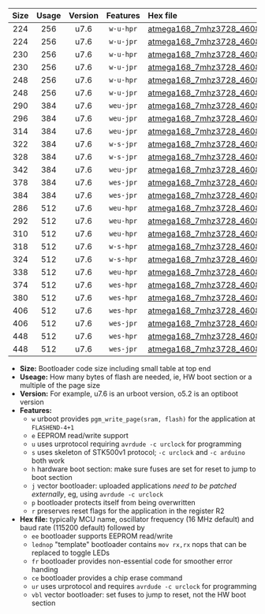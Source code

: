 |Size|Usage|Version|Features|Hex file|
|:-:|:-:|:-:|:-:|:--|
|224|256|u7.6|`w-u-hpr`|[atmega168_7mhz3728_460800bps_ur.hex](https://raw.githubusercontent.com/stefanrueger/urboot/main/atmega168_7mhz3728_460800bps_ur.hex)|
|224|256|u7.6|`w-u-jpr`|[atmega168_7mhz3728_460800bps_ur_vbl.hex](https://raw.githubusercontent.com/stefanrueger/urboot/main/atmega168_7mhz3728_460800bps_ur_vbl.hex)|
|230|256|u7.6|`w-u-hpr`|[atmega168_7mhz3728_460800bps_lednop_ur.hex](https://raw.githubusercontent.com/stefanrueger/urboot/main/atmega168_7mhz3728_460800bps_lednop_ur.hex)|
|230|256|u7.6|`w-u-jpr`|[atmega168_7mhz3728_460800bps_lednop_ur_vbl.hex](https://raw.githubusercontent.com/stefanrueger/urboot/main/atmega168_7mhz3728_460800bps_lednop_ur_vbl.hex)|
|248|256|u7.6|`w-u-hpr`|[atmega168_7mhz3728_460800bps_lednop_fr_ur.hex](https://raw.githubusercontent.com/stefanrueger/urboot/main/atmega168_7mhz3728_460800bps_lednop_fr_ur.hex)|
|248|256|u7.6|`w-u-jpr`|[atmega168_7mhz3728_460800bps_lednop_fr_ur_vbl.hex](https://raw.githubusercontent.com/stefanrueger/urboot/main/atmega168_7mhz3728_460800bps_lednop_fr_ur_vbl.hex)|
|290|384|u7.6|`weu-jpr`|[atmega168_7mhz3728_460800bps_ee_ur_vbl.hex](https://raw.githubusercontent.com/stefanrueger/urboot/main/atmega168_7mhz3728_460800bps_ee_ur_vbl.hex)|
|296|384|u7.6|`weu-jpr`|[atmega168_7mhz3728_460800bps_ee_lednop_ur_vbl.hex](https://raw.githubusercontent.com/stefanrueger/urboot/main/atmega168_7mhz3728_460800bps_ee_lednop_ur_vbl.hex)|
|314|384|u7.6|`weu-jpr`|[atmega168_7mhz3728_460800bps_ee_lednop_fr_ur_vbl.hex](https://raw.githubusercontent.com/stefanrueger/urboot/main/atmega168_7mhz3728_460800bps_ee_lednop_fr_ur_vbl.hex)|
|322|384|u7.6|`w-s-jpr`|[atmega168_7mhz3728_460800bps_vbl.hex](https://raw.githubusercontent.com/stefanrueger/urboot/main/atmega168_7mhz3728_460800bps_vbl.hex)|
|328|384|u7.6|`w-s-jpr`|[atmega168_7mhz3728_460800bps_lednop_vbl.hex](https://raw.githubusercontent.com/stefanrueger/urboot/main/atmega168_7mhz3728_460800bps_lednop_vbl.hex)|
|342|384|u7.6|`weu-jpr`|[atmega168_7mhz3728_460800bps_ee_lednop_fr_ce_ur_vbl.hex](https://raw.githubusercontent.com/stefanrueger/urboot/main/atmega168_7mhz3728_460800bps_ee_lednop_fr_ce_ur_vbl.hex)|
|378|384|u7.6|`wes-jpr`|[atmega168_7mhz3728_460800bps_ee_vbl.hex](https://raw.githubusercontent.com/stefanrueger/urboot/main/atmega168_7mhz3728_460800bps_ee_vbl.hex)|
|384|384|u7.6|`wes-jpr`|[atmega168_7mhz3728_460800bps_ee_lednop_vbl.hex](https://raw.githubusercontent.com/stefanrueger/urboot/main/atmega168_7mhz3728_460800bps_ee_lednop_vbl.hex)|
|286|512|u7.6|`weu-hpr`|[atmega168_7mhz3728_460800bps_ee_ur.hex](https://raw.githubusercontent.com/stefanrueger/urboot/main/atmega168_7mhz3728_460800bps_ee_ur.hex)|
|292|512|u7.6|`weu-hpr`|[atmega168_7mhz3728_460800bps_ee_lednop_ur.hex](https://raw.githubusercontent.com/stefanrueger/urboot/main/atmega168_7mhz3728_460800bps_ee_lednop_ur.hex)|
|310|512|u7.6|`weu-hpr`|[atmega168_7mhz3728_460800bps_ee_lednop_fr_ur.hex](https://raw.githubusercontent.com/stefanrueger/urboot/main/atmega168_7mhz3728_460800bps_ee_lednop_fr_ur.hex)|
|318|512|u7.6|`w-s-hpr`|[atmega168_7mhz3728_460800bps.hex](https://raw.githubusercontent.com/stefanrueger/urboot/main/atmega168_7mhz3728_460800bps.hex)|
|324|512|u7.6|`w-s-hpr`|[atmega168_7mhz3728_460800bps_lednop.hex](https://raw.githubusercontent.com/stefanrueger/urboot/main/atmega168_7mhz3728_460800bps_lednop.hex)|
|338|512|u7.6|`weu-hpr`|[atmega168_7mhz3728_460800bps_ee_lednop_fr_ce_ur.hex](https://raw.githubusercontent.com/stefanrueger/urboot/main/atmega168_7mhz3728_460800bps_ee_lednop_fr_ce_ur.hex)|
|374|512|u7.6|`wes-hpr`|[atmega168_7mhz3728_460800bps_ee.hex](https://raw.githubusercontent.com/stefanrueger/urboot/main/atmega168_7mhz3728_460800bps_ee.hex)|
|380|512|u7.6|`wes-hpr`|[atmega168_7mhz3728_460800bps_ee_lednop.hex](https://raw.githubusercontent.com/stefanrueger/urboot/main/atmega168_7mhz3728_460800bps_ee_lednop.hex)|
|406|512|u7.6|`wes-hpr`|[atmega168_7mhz3728_460800bps_ee_lednop_fr.hex](https://raw.githubusercontent.com/stefanrueger/urboot/main/atmega168_7mhz3728_460800bps_ee_lednop_fr.hex)|
|406|512|u7.6|`wes-jpr`|[atmega168_7mhz3728_460800bps_ee_lednop_fr_vbl.hex](https://raw.githubusercontent.com/stefanrueger/urboot/main/atmega168_7mhz3728_460800bps_ee_lednop_fr_vbl.hex)|
|448|512|u7.6|`wes-hpr`|[atmega168_7mhz3728_460800bps_ee_lednop_fr_ce.hex](https://raw.githubusercontent.com/stefanrueger/urboot/main/atmega168_7mhz3728_460800bps_ee_lednop_fr_ce.hex)|
|448|512|u7.6|`wes-jpr`|[atmega168_7mhz3728_460800bps_ee_lednop_fr_ce_vbl.hex](https://raw.githubusercontent.com/stefanrueger/urboot/main/atmega168_7mhz3728_460800bps_ee_lednop_fr_ce_vbl.hex)|

- **Size:** Bootloader code size including small table at top end
- **Useage:** How many bytes of flash are needed, ie, HW boot section or a multiple of the page size
- **Version:** For example, u7.6 is an urboot version, o5.2 is an optiboot version
- **Features:**
  + `w` urboot provides `pgm_write_page(sram, flash)` for the application at `FLASHEND-4+1`
  + `e` EEPROM read/write support
  + `u` uses urprotocol requiring `avrdude -c urclock` for programming
  + `s` uses skeleton of STK500v1 protocol; `-c urclock` and `-c arduino` both work
  + `h` hardware boot section: make sure fuses are set for reset to jump to boot section
  + `j` vector bootloader: uploaded applications *need to be patched externally*, eg, using `avrdude -c urclock`
  + `p` bootloader protects itself from being overwritten
  + `r` preserves reset flags for the application in the register R2
- **Hex file:** typically MCU name, oscillator frequency (16 MHz default) and baud rate (115200 default) followed by
  + `ee` bootloader supports EEPROM read/write
  + `lednop` "template" bootloader contains `mov rx,rx` nops that can be replaced to toggle LEDs
  + `fr` bootloader provides non-essential code for smoother error handing
  + `ce` bootloader provides a chip erase command
  + `ur` uses urprotocol and requires `avrdude -c urclock` for programming
  + `vbl` vector bootloader: set fuses to jump to reset, not the HW boot section
